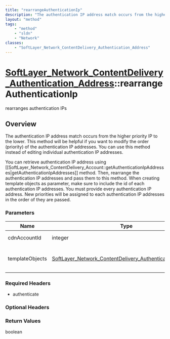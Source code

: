 ```yaml
---
title: "rearrangeAuthenticationIp"
description: "The authentication IP address match occurs from the higher priority IP to the lower. This method will be helpful if you... "
layout: "method"
tags:
    - "method"
    - "sldn"
    - "Network"
classes:
    - "SoftLayer_Network_ContentDelivery_Authentication_Address"
---
```

# [SoftLayer_Network_ContentDelivery_Authentication_Address](/reference/services/SoftLayer_Network_ContentDelivery_Authentication_Address)::rearrangeAuthenticationIp

rearranges authentication IPs


## Overview 
The authentication IP address match occurs from the higher priority IP to the lower. This method will be helpful if you want to modify the order (priority) of the authentication IP addresses. You can use this method instead of editing individual authentication IP addresses. 

You can retrieve authentication IP address using [[SoftLayer_Network_ContentDelivery_Account::getAuthenticationIpAddresses|getAuthenticationIpAddresses]] method. Then, rearrange the authentication IP addresses and pass them to this method. When creating template objects as parameter, make sure to include the id of each authentication IP addresses. You must provide every authentication IP address.  New priorities will be assigned to each authentication IP addresses in the order of they are passed. 

### Parameters 
|Name | Type | Description |
| --- | --- | --- |
|cdnAccountId| integer| A CDN account id|
|templateObjects| <a href='/reference/datatypes/SoftLayer_Network_ContentDelivery_Authentication_Address'>SoftLayer_Network_ContentDelivery_Authentication_Address[] </a>| An array of authentication IP address objects|


### Required Headers
* authenticate

### Optional Headers

### Return Values
boolean

